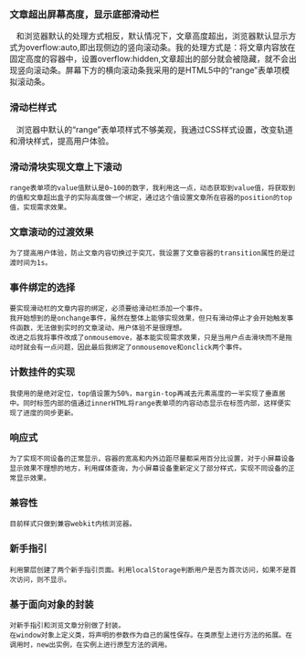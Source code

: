 ### 文章超出屏幕高度，显示底部滑动栏
    和浏览器默认的处理方式相反，默认情况下，文章高度超出，浏览器默认显示方式为overflow:auto,即出现侧边的竖向滚动条。我的处理方式是：将文章内容放在固定高度的容器中，设置overflow:hidden,文章超出的部分就会被隐藏，就不会出现竖向滚动条。屏幕下方的横向滚动条我采用的是HTML5中的“range”表单项模拟滚动条。

### 滑动栏样式
    浏览器中默认的“range”表单项样式不够美观，我通过CSS样式设置，改变轨道和滑块样式，提高用户体验。

### 滑动滑块实现文章上下滚动
    range表单项的value值默认是0~100的数字，我利用这一点，动态获取到value值，将获取到的值和文章超出盒子的实际高度做一个绑定，通过这个值设置文章所在容器的position的top值，实现需求效果。

### 文章滚动的过渡效果
    为了提高用户体验，防止文章内容切换过于突兀，我设置了文章容器的transition属性的是过渡时间为1s。

### 事件绑定的选择
    要实现滑动栏的文章内容的绑定，必须要给滑动栏添加一个事件。
    我开始想到的是onchange事件，虽然在整体上能够实现效果，但只有滑动停止才会开始触发事件函数，无法做到实时的文章滚动，用户体验不是很理想。
    改进之后我将事件改成了onmousemove，基本能实现需求效果，只是当用户点击滑块而不是拖动时就会有一点问题，因此最后我绑定了onmousemove和onclick两个事件。

### 计数挂件的实现
    我使用的是绝对定位，top值设置为50%，margin-top再减去元素高度的一半实现了垂直居中。同时标签内部的值通过innerHTML将range表单项的内容动态显示在标签内部，这样便实现了进度的同步更新。

### 响应式
    为了实现不同设备的正常显示，容器的宽高和内外边距尽量都采用百分比设置，对于小屏幕设备显示效果不理想的地方，利用媒体查询，为小屏幕设备重新定义了部分样式，实现不同设备的正常显示效果。

### 兼容性
    目前样式只做到兼容webkit内核浏览器。

### 新手指引
    利用蒙层创建了两个新手指引页面。利用localStorage判断用户是否为首次访问，如果不是首次访问，则不显示。

### 基于面向对象的封装
    对新手指引和浏览文章分别做了封装。
    在window对象上定义类，将声明的参数作为自己的属性保存。在类原型上进行方法的拓展。在调用时，new出实例，在实例上进行原型方法的调用。
